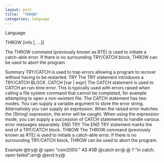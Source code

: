 ```yaml
---
layout: post
title:  "THROW"
categories: language
---
```

Language

THROW [info [, ...]]

The THROW command (previously known as RTE) is used to initiate a catch-able error. If there is no surrounding TRY/CATCH block, THROW can be used to abort the program.


Summary
TRY/CATCH is used to trap errors allowing a program to recover without having to be restarted.
TRY
The TRY statement introduces a TRY/CATCH BLOCK.
CATCH [var | expr]
The CATCH statement is used to CATCH an run-time error. This is typically used with errors raised when calling a file system command that cannot be completed, for example attempting to open a non-existent file.
The CATCH statement has two modes. You can supply a variable argument to store the error string. Alternatively you can supply an expression. When the raised error matches the (String) expression, the error will be caught.
When using the expression mode, you can supply a succession of CATCH statements to handle various error messages separately.
END TRY
The END TRY statement marks the end of a TRY/CATCH block.
THROW
The THROW command (previously known as RTE) is used to initiate a catch-able error. If there is no surrounding TRY/CATCH block, THROW can be used to abort the program.
 
Example
@try@
@ open "com2000:" AS #1@
@catch err@
@  ? "in catch: open failed";err@
@end try@

